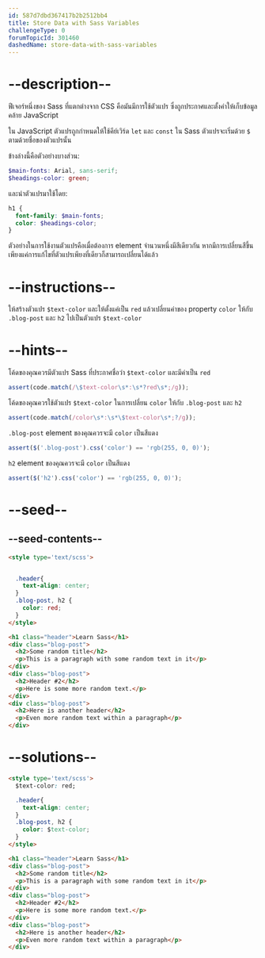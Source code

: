```yaml
---
id: 587d7dbd367417b2b2512bb4
title: Store Data with Sass Variables
challengeType: 0
forumTopicId: 301460
dashedName: store-data-with-sass-variables
---
```


# --description--

ฟีเจอร์หนึ่งของ Sass ที่แตกต่างจาก CSS คือมันมีการใช้ตัวแปร ซึ่งถูกประกาศและตั้งค่าให้เก็บข้อมูลคล้าย JavaScript

ใน JavaScript ตัวแปรถูกกำหนดให้ใช้คีย์เวิร์ด `let` และ `const` ใน Sass ตัวแปรจะเริ่มด้วย `$` ตามด้วยชื่อของตัวแปรนั้น

ข้างล่างนี้คือตัวอย่างบางส่วน:

```scss
$main-fonts: Arial, sans-serif;
$headings-color: green;
```

และนำตัวแปรมาใช้โดย:

```scss
h1 {
  font-family: $main-fonts;
  color: $headings-color;
}
```

ตัวอย่างในการใช้งานตัวแปรคือเมื่อต้องการ element จำนวนหนึ่งมีสีเดียวกัน หากมีการเปลี่ยนสีขึ้น เพียงแค่การแก้ไขที่ตัวแปรเพียงที่เดียวก็สามารถเปลี่ยนได้แล้ว

# --instructions--

ให้สร้างตัวแปร `$text-color` และให้ตั้งแค่เป็น `red` แล้วเปลี่ยนค่าของ property `color` ให้กับ `.blog-post` และ `h2` ไปเป็นตัวแปร `$text-color`

# --hints--

โค้ดของคุณควรมีตัวแปร Sass ที่ประกาศชื่อว่า `$text-color` และมีค่าเป็น `red`

```js
assert(code.match(/\$text-color\s*:\s*?red\s*;/g));
```

โค้ดของคุณควรใช้ตัวแปร `$text-color` ในการเปลี่ยน `color` ให้กับ `.blog-post` และ `h2` 

```js
assert(code.match(/color\s*:\s*\$text-color\s*;?/g));
```

`.blog-post` element ของคุณควรจะมี `color` เป็นสีแดง

```js
assert($('.blog-post').css('color') == 'rgb(255, 0, 0)');
```

`h2` element ของคุณควรจะมี `color` เป็นสีแดง

```js
assert($('h2').css('color') == 'rgb(255, 0, 0)');
```

# --seed--

## --seed-contents--

```html
<style type='text/scss'>


  .header{
    text-align: center;
  }
  .blog-post, h2 {
    color: red;
  }
</style>

<h1 class="header">Learn Sass</h1>
<div class="blog-post">
  <h2>Some random title</h2>
  <p>This is a paragraph with some random text in it</p>
</div>
<div class="blog-post">
  <h2>Header #2</h2>
  <p>Here is some more random text.</p>
</div>
<div class="blog-post">
  <h2>Here is another header</h2>
  <p>Even more random text within a paragraph</p>
</div>
```

# --solutions--

```html
<style type='text/scss'>
  $text-color: red;

  .header{
    text-align: center;
  }
  .blog-post, h2 {
    color: $text-color;
  }
</style>

<h1 class="header">Learn Sass</h1>
<div class="blog-post">
  <h2>Some random title</h2>
  <p>This is a paragraph with some random text in it</p>
</div>
<div class="blog-post">
  <h2>Header #2</h2>
  <p>Here is some more random text.</p>
</div>
<div class="blog-post">
  <h2>Here is another header</h2>
  <p>Even more random text within a paragraph</p>
</div>
```
